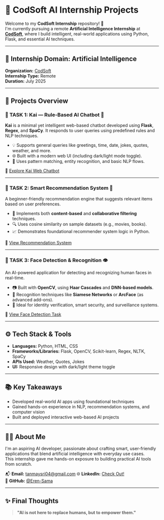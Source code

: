 # 🤖 CodSoft AI Internship Projects

Welcome to my **CodSoft Internship** repository! 🚀  
I'm currently pursuing a remote **Artificial Intelligence Internship** at **[CodSoft](https://www.codsoft.in/)**, where I build intelligent, real-world applications using Python, Flask, and essential AI techniques.

---

## 🧠 Internship Domain: Artificial Intelligence  
**Organization:** [CodSoft](https://www.codsoft.in/)  
**Internship Type:** Remote  
**Duration:** July 2025

---

## 📂 Projects Overview

### 🔹 TASK 1: Kai — Rule-Based AI Chatbot 💬

**Kai** is a minimal yet intelligent web-based chatbot developed using **Flask**, **Regex**, and **SpaCy**. It responds to user queries using predefined rules and NLP techniques.

- 💡 Supports general queries like greetings, time, date, jokes, quotes, weather, and more.
- 🌐 Built with a modern web UI (including dark/light mode toggle).
- 🧠 Uses pattern matching, entity recognition, and basic NLP flows.

🔗 [Explore Kai Web Chatbot](./Kai)

---

### 🔹 TASK 2: Smart Recommendation System 🎯

A beginner-friendly recommendation engine that suggests relevant items based on user preferences.

- 🔄 Implements both **content-based** and **collaborative filtering** techniques.
- 🔍 Uses cosine similarity on sample datasets (e.g., movies, books).
- 📈 Demonstrates foundational recommender system logic in Python.

🔗 [View Recommendation System](./Task-2-Recommendation-System)

---

### 🔹 TASK 3: Face Detection & Recognition 👁️

An AI-powered application for detecting and recognizing human faces in real-time.

- 📷 Built with **OpenCV**, using **Haar Cascades** and **DNN-based models**.
- 🧬 Recognition techniques like **Siamese Networks** or **ArcFace** (as advanced add-ons).
- 🔐 Ideal for identity verification, smart security, and surveillance systems.

🔗 [View Face Detection Task](./Task-3-Face-Detection-Recognition)

---

## ⚙️ Tech Stack & Tools

- **Languages:** Python, HTML, CSS  
- **Frameworks/Libraries:** Flask, OpenCV, Scikit-learn, Regex, NLTK, SpaCy  
- **APIs Used:** Weather, Quotes, Jokes  
- **UI:** Responsive design with dark/light theme toggle

---

## 📚 Key Takeaways

- Developed real-world AI apps using foundational techniques
- Gained hands-on experience in NLP, recommendation systems, and computer vision
- Built and deployed interactive web-based AI projects

---

## 🙋‍♂️ About Me

I'm an aspiring AI developer, passionate about crafting smart, user-friendly applications that blend artificial intelligence with everyday use cases.  
This internship gave me hands-on exposure to building practical AI tools from scratch.

📬 **Email:** tanmaysri04@gmail.com 
🌐 **LinkedIn:** [Check Out!](https://www.linkedin.com/in/your-linkedin-profile/)  
🐙 **GitHub:** [@Eren-Sama]([https://github.com/Tanmayanand2004])

---

## ✨ Final Thoughts

> **"AI is not here to replace humans, but to empower them."**
